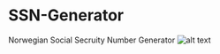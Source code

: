 # SSN-Generator
Norwegian Social Secruity Number Generator
![alt text](https://user-images.githubusercontent.com/44413320/53119464-e01a0180-354f-11e9-8796-b1ba5c9a1aa0.JPG)
